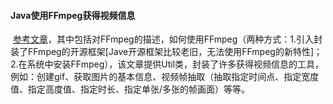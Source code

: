 #### Java使用FFmpeg获得视频信息

​	[参考文章](https://www.cnblogs.com/Dreamer-1/p/10394011.html)，其中包括对FFmpeg的描述，如何使用FFmpeg（两种方式：1.引入封装了FFmpeg的开源框架[Jave开源框架比较老旧，无法使用FFmpeg的新特性]；2.在系统中安装FFmpeg），该文章提供Util类，封装了许多获得视频信息的工具，例如：创建gif、获取图片的基本信息、视频帧抽取（抽取指定时间点、指定宽度值、指定高度值、指定时长、指定单张/多张的帧画面）等等。

